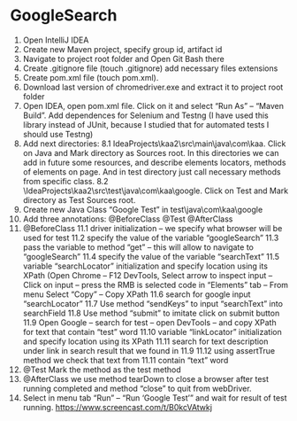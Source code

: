 # GoogleSearch
1.	Open IntelliJ IDEA 
2.	Create new Maven project, specify group id, artifact id
3.	Navigate to project root folder and Open Git Bash there 
4.	Create .gitignore file (touch .gitignore) add necessary files extensions 
5.	Create pom.xml file (touch pom.xml).
6.	Download last version of chromedriver.exe and extract it to project root folder
7.	Open IDEA, open pom.xml file. Click on it and select “Run As” – “Maven Build”.  Add dependences for Selenium and Testng (I have used this library instead of JUnit,  because I studied that for automated tests I should use Testng)
8.	Add next directories: 
8.1	IdeaProjects\kaa2\src\main\java\com\kaa. Click on Java and Mark directory as Sources root. In this directories we can add in future some resources, and describe elements locators, methods of elements on page. And in test directory just call necessary methods from specific class. 
8.2	\IdeaProjects\kaa2\src\test\java\com\kaa\google. Click on Test and Mark directory as Test Sources root.
9.	Create new Java Class “Google Test” in test\java\com\kaa\google
10.	Add three annotations:  @BeforeClass  @Test @AfterClass
11.	@BeforeClass 
    11.1	driver initialization – we specify what browser will be used for test 
11.2	specify the value of the variable “googleSearch”
11.3	pass the variable to method “get” – this will allow to navigate to “googleSearch”
11.4	specify the value of the variable “searchText”
11.5	variable “searchLocator” initialization  and specify location using its XPath (Open Chrome – F12 DevTools, Select arrow to inspect input – Click on input – press the RMB  is selected code in “Elements” tab – From menu Select “Copy” – Copy XPath
11.6	search for google input “searchLocator” 
11.7	Use method “sendKeys” to input “searchText” into searchField
11.8	Use method “submit” to imitate click on submit button
11.9	Open Google – search for test – open DevTools – and copy XPath for text that contain “test” word 
11.10	variable “linkLocator” initialization  and specify location using its XPath
11.11	search for text description under link in search result that we found in 11.9 
11.12	using assertTrue method we check that text from 11.11 contain “text” word 
12.	 @Test Mark the method as the test method 
13.	@AfterClass we use method tearDown to close a browser after test running completed and method “close” to quit  from webDriver.
14.	 Select in menu tab “Run” – “Run ‘Google Test’” and wait for result of test running. 
https://www.screencast.com/t/B0kcVAtwkj
